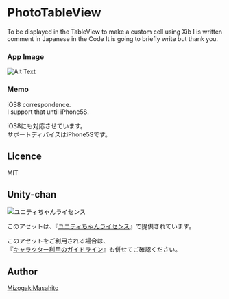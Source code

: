 # PhotoTableView
To be displayed in the TableView to make a custom cell using Xib
I is written comment in Japanese in the Code 
It is going to briefly write but thank you.


### App Image ###
![Alt Text](https://github.com/MMasahito/PhotoTableView/blob/master/image.gif)  

### Memo ###
iOS8 correspondence.  
I support that until iPhone5S.  

iOS8にも対応させています。  
サポートディバイスはiPhone5Sです。

## Licence

MIT

## Unity-chan

<div><img src="http://unity-chan.com/images/imageLicenseLogo.png" alt="ユニティちゃんライセンス"><p>  
このアセットは、『<a href="http://unity-chan.com/contents/license_jp/" target="_blank">ユニティちゃんライセンス</a>』で提供されています。<p>

このアセットをご利用される場合は、  
『<a href="http://unity-chan.com/contents/guideline/" target="_blank">キャラクター利用のガイドライン</a>』も併せてご確認ください。</p></div>

## Author

[MizogakiMasahito](https://github.com/MMasahito)

